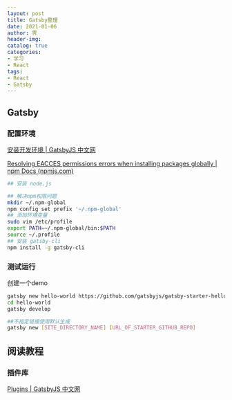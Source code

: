 ```yaml
---
layout: post
title: Gatsby整理
date: 2021-01-06
author: 霁
header-img:
catalog: true
categories:
- 学习
- React
tags:
- React
- Gatsby
---
```


##  Gatsby

### 配置环境

[安装开发环境 | GatsbyJS 中文网](https://www.gatsbyjs.cn/tutorial/part-zero/)

[Resolving EACCES permissions errors when installing packages globally | npm Docs (npmjs.com)](https://docs.npmjs.com/resolving-eacces-permissions-errors-when-installing-packages-globally)

```bash
## 安装 node.js

## 解决npm权限问题 
mkdir ~/.npm-global
npm config set prefix '~/.npm-global'
## 添加环境变量
sudo vim /etc/profile
export PATH=~/.npm-global/bin:$PATH
source ~/.profile
## 安装 gatsby-cli
npm install -g gatsby-cli
```

### 测试运行

创建一个demo

```bash
gatsby new hello-world https://github.com/gatsbyjs/gatsby-starter-hello-world
cd hello-world
gatsby develop
```

```bash
##不指定链接使用默认生成
gatsby new [SITE_DIRECTORY_NAME] [URL_OF_STARTER_GITHUB_REPO]
```

## 阅读教程

### 插件库

[Plugins | GatsbyJS 中文网](https://www.gatsbyjs.cn/plugins/)